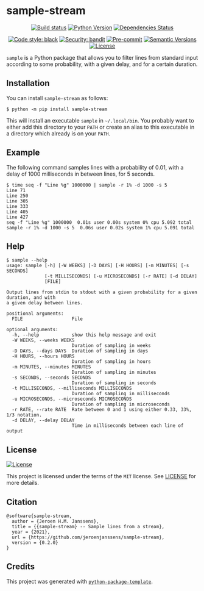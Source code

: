 # sample-stream

<div align="center">

[![Build status](https://github.com/jeroenjanssens/sample-stream/workflows/build/badge.svg?branch=master&event=push)](https://github.com/jeroenjanssens/sample-stream/actions?query=workflow%3Abuild)
[![Python Version](https://img.shields.io/pypi/pyversions/sample-stream.svg)](https://pypi.org/project/sample-stream/)
[![Dependencies Status](https://img.shields.io/badge/dependencies-up%20to%20date-brightgreen.svg)](https://github.com/jeroenjanssens/sample-stream/pulls?utf8=%E2%9C%93&q=is%3Apr%20author%3Aapp%2Fdependabot)

[![Code style: black](https://img.shields.io/badge/code%20style-black-000000.svg)](https://github.com/psf/black)
[![Security: bandit](https://img.shields.io/badge/security-bandit-green.svg)](https://github.com/PyCQA/bandit)
[![Pre-commit](https://img.shields.io/badge/pre--commit-enabled-brightgreen?logo=pre-commit&logoColor=white)](https://github.com/jeroenjanssens/sample-stream/blob/master/.pre-commit-config.yaml)
[![Semantic Versions](https://img.shields.io/badge/%F0%9F%9A%80-semantic%20versions-informational.svg)](https://github.com/jeroenjanssens/sample-stream/releases)
[![License](https://img.shields.io/github/license/jeroenjanssens/sample-stream)](https://github.com/jeroenjanssens/sample-stream/blob/master/LICENSE)

</div>

`sample` is a Python package that allows you to filter lines from standard input according to some probability, with a given delay, and for a certain duration.


## Installation

You can install `sample-stream` as follows:

```console
$ python -m pip install sample-stream
```

This will install an executable `sample` in `~/.local/bin`. You probably want to either add this directory to your `PATH` or create an alias to this executable in a directory which already is on your `PATH`.


## Example

The following command samples lines with a probability of 0.01, with a delay of 1000 milliseconds in between lines, for 5 seconds.

```console
$ time seq -f "Line %g" 1000000 | sample -r 1% -d 1000 -s 5
Line 71
Line 250
Line 305
Line 333
Line 405
Line 427
seq -f "Line %g" 1000000  0.01s user 0.00s system 0% cpu 5.092 total
sample -r 1% -d 1000 -s 5  0.06s user 0.02s system 1% cpu 5.091 total
```


## Help

```console
$ sample --help
usage: sample [-h] [-W WEEKS] [-D DAYS] [-H HOURS] [-m MINUTES] [-s SECONDS]
              [-t MILLISECONDS] [-u MICROSECONDS] [-r RATE] [-d DELAY]
              [FILE]

Output lines from stdin to stdout with a given probability for a given duration, and with
a given delay between lines.

positional arguments:
  FILE                  File

optional arguments:
  -h, --help            show this help message and exit
  -W WEEKS, --weeks WEEKS
                        Duration of sampling in weeks
  -D DAYS, --days DAYS  Duration of sampling in days
  -H HOURS, --hours HOURS
                        Duration of sampling in hours
  -m MINUTES, --minutes MINUTES
                        Duration of sampling in minutes
  -s SECONDS, --seconds SECONDS
                        Duration of sampling in seconds
  -t MILLISECONDS, --milliseconds MILLISECONDS
                        Duration of sampling in milliseconds
  -u MICROSECONDS, --microseconds MICROSECONDS
                        Duration of sampling in microseconds
  -r RATE, --rate RATE  Rate between 0 and 1 using either 0.33, 33%, 1/3 notation.
  -d DELAY, --delay DELAY
                        Time in milliseconds between each line of output
```


## License

[![License](https://img.shields.io/github/license/jeroenjanssens/sample-stream)](https://github.com/jeroenjanssens/sample-stream/blob/master/LICENSE)

This project is licensed under the terms of the `MIT` license. See [LICENSE](https://github.com/jeroenjanssens/sample-stream/blob/master/LICENSE) for more details.


## Citation

```
@software{sample-stream,
  author = {Jeroen H.M. Janssens},
  title = {{sample-stream} -- Sample lines from a stream},
  year = {2021},
  url = {https://github.com/jeroenjanssens/sample-stream},
  version = {0.2.0}
}
```


## Credits

This project was generated with [`python-package-template`](https://github.com/TezRomacH/python-package-template).
